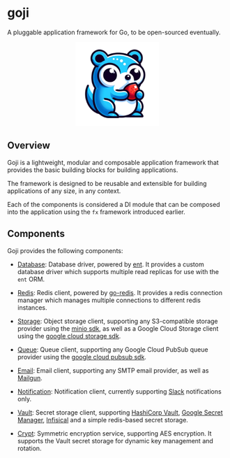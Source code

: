 # goji

A pluggable application framework for Go, to be open-sourced eventually.

<div align="center">
  <img src="./logo.png" width="192px" />
</div>

## Overview

Goji is a lightweight, modular and composable application framework that provides the basic building blocks for building applications.

The framework is designed to be reusable and extensible for building applications of any size, in any context.

Each of the components is considered a DI module that can be composed into the application using the `fx` framework introduced earlier.

## Components

Goji provides the following components:

- [Database](./core/database): Database driver, powered by [ent](https://entgo.io/). It provides a custom database driver which supports multiple read replicas for use with the `ent` ORM.

- [Redis](./core/redis): Redis client, powered by [go-redis](https://github.com/redis/go-redis). It provides a redis connection manager which manages multiple connections to different redis instances.

- [Storage](./core/storage): Object storage client, supporting any S3-compatible storage provider using the [minio sdk](https://github.com/minio/minio-go), as well as a Google Cloud Storage client using the [google cloud storage sdk](https://pkg.go.dev/cloud.google.com/go/storage).

- [Queue](./core/queue): Queue client, supporting any Google Cloud PubSub queue provider using the [google cloud pubsub sdk](https://pkg.go.dev/cloud.google.com/go/pubsub).

- [Email](./core/email): Email client, supporting any SMTP email provider, as well as [Mailgun](https://www.mailgun.com).

- [Notification](./core/notification): Notification client, currently supporting [Slack](https://slack.com) notifications only.

- [Vault](./core/vault): Secret storage client, supporting [HashiCorp Vault](https://www.vaultproject.io), [Google Secret Manager](https://cloud.google.com/secret-manager), [Infisical](https://infisical.com) and a simple redis-based secret storage.

- [Crypt](./core/crypt): Symmetric encryption service, supporting AES encryption. It supports the Vault secret storage for dynamic key management and rotation.
